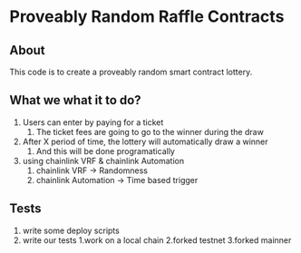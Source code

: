 # Proveably Random Raffle Contracts

## About

This code is to create a proveably random smart contract lottery.

## What we what it to do?

1. Users can enter by paying for a ticket
   1. The ticket fees are going to go to the winner during the draw
2. After X period of time, the lottery will automatically draw a winner
   1. And this will be done programatically
3. using chainlink VRF & chainlink Automation
   1. chainlink VRF -> Randomness
   2. chainlink Automation -> Time based trigger

## Tests

1. write some deploy scripts
2. write our tests
   1.work on a local chain
   2.forked testnet
   3.forked mainner
